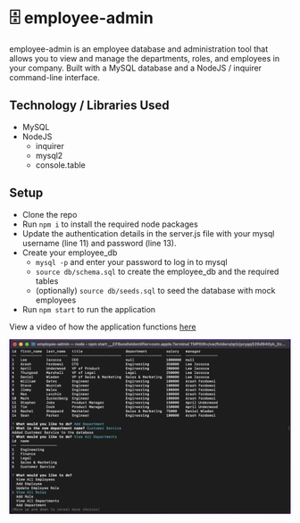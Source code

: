 # 🗄 employee-admin

employee-admin is an employee database and administration tool that allows you to view and manage the departments, roles, and employees in your company. Built with a MySQL database and a NodeJS / inquirer command-line interface.

## Technology / Libraries Used

* MySQL
* NodeJS
    * inquirer
    * mysql2
    * console.table

## Setup

* Clone the repo
* Run `npm i` to install the required node packages
* Update the authentication details in the server.js file with your mysql username (line 11) and password (line 13).
* Create your employee_db
    * `mysql -p` and enter your password to log in to mysql
    * `source db/schema.sql` to create the employee_db and the required tables
    * (optionally) `source db/seeds.sql` to seed the database with mock employees
* Run `npm start` to run the application

View a video of how the application functions [here](https://drive.google.com/file/d/1Jc3SBeu0vrJG52QmH1Vd4eRuQfbBGsrY/view?usp=sharing)

![Screenshot](./screenshot.png)